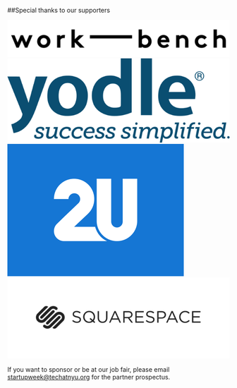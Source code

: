 ##Special thanks to our supporters

<img src="/lib/logos/work-bench.png" class="two-n-plus-oneth" /><img src="/lib/logos/yodle.png" class="two-n-plus-oneth" /><img src="/lib/logos/2u.png" class="two-n-plus-oneth" /><img src="/lib/logos/squarespace.png" class="two-n-plus-oneth" />

If you want to sponsor or be at our job fair, please email [startupweek@techatnyu.org](mailto:startupweek@@techatnyu.org) for the partner prospectus.
